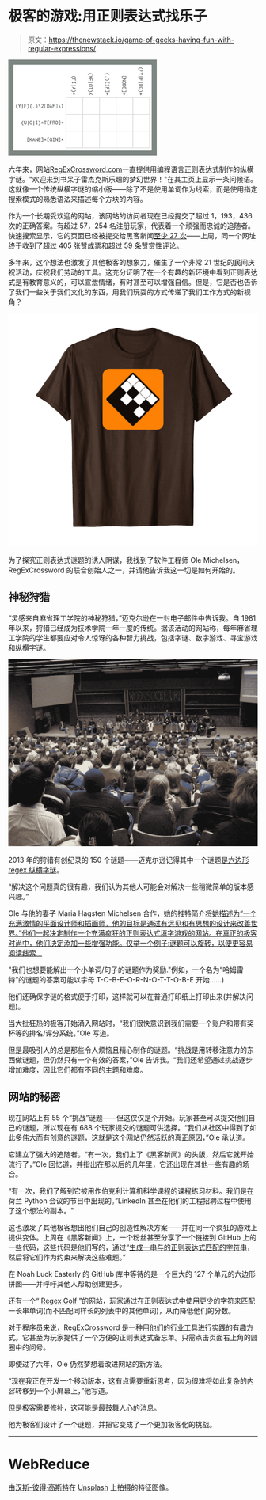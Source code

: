# 极客的游戏:用正则表达式找乐子

> 原文：<https://thenewstack.io/game-of-geeks-having-fun-with-regular-expressions/>

[![](img/c0dbdb6debf05e49c4b31b10645b44da.png)](https://cdn.thenewstack.io/media/2019/09/00a75064-regex.png)

六年来，网站[RegExCrossword.com](https://regexcrossword.com/)一直提供用编程语言正则表达式制作的纵横字谜。"欢迎来到书呆子雷杰克斯乐趣的梦幻世界！"在其主页上显示一条问候语。这就像一个传统纵横字谜的缩小版——除了不是使用单词作为线索，而是使用指定搜索模式的熟悉语法来描述每个方块的内容。

作为一个长期受欢迎的网站，该网站的访问者现在已经提交了超过 1，193，436 次的正确答案。有超过 57，254 名注册玩家，代表着一个顽强而忠诚的追随者。快速搜索显示，它的页面已经被提交给黑客新闻[至少 27 次](https://news.ycombinator.com/from?site=regexcrossword.com)——上周，同一个网址终于收到了超过 405 张赞成票和超过 59 条赞赏性评论[。](https://news.ycombinator.com/item?id=20874475)

多年来，这个想法也激发了其他极客的想象力，催生了一个非常 21 世纪的民间庆祝活动，庆祝我们劳动的工具。这充分证明了在一个有趣的新环境中看到正则表达式是有教育意义的，可以宣泄情绪，有时甚至可以增强自信。但是，它是否也告诉了我们一些关于我们文化的东西，用我们玩耍的方式传递了我们工作方式的新视角？

![RegExCrossword tshirt ](img/7acdfb2bd6f42b0e2db89be380b67354.png)

为了探究正则表达式谜题的诱人阴谋，我找到了软件工程师 Ole Michelsen，RegExCrossword 的联合创始人之一，并请他告诉我这一切是如何开始的。

## **神秘狩猎**

“灵感来自麻省理工学院的神秘狩猎，”迈克尔逊在一封电子邮件中告诉我。自 1981 年以来，狩猎已经成为技术学院一年一度的传统。据该活动的网站称，每年麻省理工学院的学生都要应对令人惊讶的各种智力挑战，包括字谜、数字游戏、寻宝游戏和纵横字谜。

![MIT puzzle hunt via Wikipedia - picture by Barak Michener ](img/987f4dff6056269d531ab4b47eaeb0cc.png)

2013 年的狩猎有创纪录的 150 个谜题——迈克尔逊记得其中一个谜题[是六边形 regex 纵横字谜](https://regexcrossword.com/playerpuzzles/8cbea27f-c4c5-4d11-a509-6a622ba01107)。

“解决这个问题真的很有趣，我们认为其他人可能会对解决一些稍微简单的版本感兴趣。”

Ole 与他的妻子 Maria Hagsten Michelsen 合作，她的推特简介[将她描述为“一个充满激情的平面设计师和插画师，他的目标是通过有远见和有思想的设计来改善世界。”他们一起决定制作一个充满疯狂的正则表达式填字游戏的网站。在真正的极客时尚中，他们决定添加一些增强功能。仅举一个例子:谜题可以旋转，以便更容易阅读线索…](https://twitter.com/mhmichelsen)

"我们也想要能解出一个小单词/句子的谜题作为奖励."例如，一个名为“哈姆雷特”的谜题的答案可能以字母 T-O-B-E-O-R-N-O-T-T-O-B-E 开始……)

他们还确保字谜的格式便于打印，这样就可以在普通打印纸上打印出来(并解决问题)。

当大批狂热的极客开始涌入网站时，“我们很快意识到我们需要一个账户和带有奖杯等的排名/评分系统，”Ole 写道。

但是最吸引人的总是那些令人烦恼且精心制作的谜题。“挑战是用转移注意力的东西做谜题，但仍然只有一个有效的答案，”Ole 告诉我。“我们还希望通过挑战逐步增加难度，因此它们都有不同的主题和难度。

## 网站的秘密

现在网站上有 55 个“挑战”谜题——但这仅仅是个开始。玩家甚至可以提交他们自己的谜题，所以现在有 688 个玩家提交的谜题可供选择。“我们从社区中得到了如此多伟大而有创意的谜题，这就是这个网站仍然活跃的真正原因，”Ole 承认道。

它建立了强大的追随者。“有一次，我们上了《黑客新闻》的头版，然后它就开始流行了，”Ole 回忆道，并指出在那以后的几年里，它还出现在其他一些有趣的场合。

“有一次，我们了解到它被用作伯克利计算机科学课程的课程练习材料。我们是在荷兰 Python 会议的节目中出现的。”LinkedIn 甚至在他们的工程招聘过程中使用了这个想法的副本。"

这也激发了其他极客想出他们自己的创造性解决方案——并在同一个疯狂的游戏上提供变体。上周在《黑客新闻》上，一个粉丝甚至分享了一个链接到 GitHub 上的一些代码，这些代码是他们写的，通过“[生成一串与](https://news.ycombinator.com/item?id=20877871)[的正则表达式匹配的字符串](https://github.com/lvh/regex-crossword/blob/master/src/lvh/regex_crossword/logic.clj)，然后将它们作为约束来解决这些难题。”

在 Noah Luck Easterly 的 GitHub 库中等待的是一个巨大的 127 个单元的六边形拼图——并呼吁其他人帮助创建更多。

还有一个“ [Regex Golf](https://alf.nu/RegexGolf) ”的网站，玩家通过在正则表达式中使用更少的字符来匹配一长串单词(而不匹配同样长的列表中的其他单词)，从而降低他们的分数。

对于程序员来说，RegExCrossword 是一种用他们的行业工具进行实践的有趣方式。它甚至为玩家提供了一个方便的正则表达式备忘单。只需点击页面右上角的圆圈中的问号。

即使过了六年，Ole 仍然梦想着改进网站的新方法。

“现在我正在开发一个移动版本，这有点需要重新思考，因为很难将如此复杂的内容转移到一个小屏幕上，”他写道。

但是极客需要修补，这可能是最鼓舞人心的消息。

他为极客们设计了一个谜题，并把它变成了一个更加极客化的挑战。

* * *

# WebReduce

由[汉斯-彼得·高斯特](https://unsplash.com/@sloppyperfectionist?utm_source=unsplash&utm_medium=referral&utm_content=creditCopyText)在 [Unsplash](https://unsplash.com/search/photos/puzzle?utm_source=unsplash&utm_medium=referral&utm_content=creditCopyText) 上拍摄的特征图像。

<svg xmlns:xlink="http://www.w3.org/1999/xlink" viewBox="0 0 68 31" version="1.1"><title>Group</title> <desc>Created with Sketch.</desc></svg>